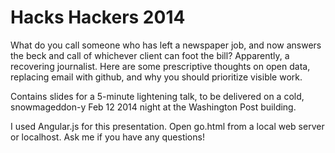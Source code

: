 Hacks Hackers 2014
==================

What do you call someone who has left a newspaper job, and now answers the beck and call of whichever client can foot the bill? Apparently, a recovering journalist. Here are some prescriptive thoughts on open data, replacing email with github, and why you should prioritize visible work.

Contains slides for a 5-minute lightening talk, to be delivered on a cold, snowmageddon-y Feb 12 2014 night at the Washington Post building.

I used Angular.js for this presentation. Open go.html from a local web server or localhost. Ask me if you have any questions!
